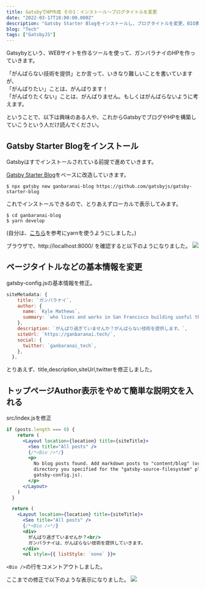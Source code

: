 ```yaml
---
title: GatsbyでHP作成 その1：インストール～ブログタイトルを変更
date: "2022-03-17T18:00:00.000Z"
description: "Gatsby Starter Blogをインストールし、ブログタイトルを変更、BIO表示の代わりに簡単なテキストを入れます"
blog: "Tech"
tags: ["GatsbyJS"]
---
```


Gatsybyという、WEBサイトを作るツールを使って、ガンバラナイのHPを作っていきます。

「がんばらない技術を提供」とか言って、いきなり難しいことを書いていますが、  
「がんばりたい」ことは、がんばります！  
「がんばりたくない」ことは、がんばりません。もしくはがんばらないように考えます。

ということで、以下は興味のある人や、これからGatsbyでブログやHPを構築していこうという人だけ読んでください。

## Gatsby Starter Blogをインストール

Gatsbyはすでインストールされている前提で進めていきます。

[Gatsby Starter Blog](https://www.gatsbyjs.com/starters/gatsbyjs/gatsby-starter-blog/)をベースに改造していきます。

```
$ npx gatsby new ganbaranai-blog https://github.com/gatsbyjs/gatsby-starter-blog
```
これでインストールできるので、とりあえずローカルで表示してみます。
```
$ cd ganbaranai-blog
$ yarn develop
```
(自分は、[こちら](https://www.gatsbyjs.com/docs/glossary/yarn/)を参考にyarnを使うようにしました。)


ブラウザで、http://localhost:8000/ を確認すると以下のようになりました。
![](https://i.gyazo.com/92b56d05e59c0d334a10804dca94b6f3.png)

## ページタイトルなどの基本情報を変更

gatsby-config.jsの基本情報を修正。

```jsx
siteMetadata: {
    title: `ガンバラナイ`,
    author: {
      name: `Kyle Mathews`,
      summary: `who lives and works in San Francisco building useful things.`,
    },
    description: `がんばり過ぎていませんか？がんばらない技術を提供します。`,
    siteUrl: `https://ganbaranai.tech/`,
    social: {
      twitter: `ganbaranai_tech`,
    },
  },
```

とりあえず、title,description,siteUrl,twitterを修正しました。

## トップページAuthor表示をやめて簡単な説明文を入れる

src/index.jsを修正

```jsx
if (posts.length === 0) {
    return (
      <Layout location={location} title={siteTitle}>
        <Seo title="All posts" />
        {/*<Bio />*/}
        <p>
          No blog posts found. Add markdown posts to "content/blog" (or the
          directory you specified for the "gatsby-source-filesystem" plugin in
          gatsby-config.js).
        </p>
      </Layout>
    )
  }

  return (
    <Layout location={location} title={siteTitle}>
      <Seo title="All posts" />
      {/*<Bio />*/}
      <div>
        がんばり過ぎていませんか？<br/>
        ガンバラナイは、がんばらない技術を提供していきます。
      </div>
      <ol style={{ listStyle: `none` }}>
```

`<Bio />`の行をコメントアウトしました。

ここまでの修正で以下のような表示になりました。
![](https://i.gyazo.com/f94edc292dd721c40aa3d83de57b16f8.png)
